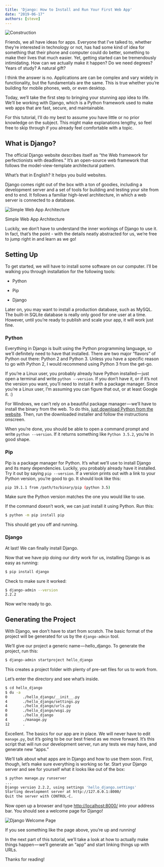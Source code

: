 ```yaml
---
title: 'Django: How to Install and Run Your First Web App'
date: "2019-06-17"
authors: [steve]
---
```


![Construction](@post/construction.jpg)

Friends, we all have ideas for apps. Everyone that I’ve talked to, whether they’re interested in technology or not, has had some kind of idea for something that their phone and computer could do better, something to make their lives that much easier. Yet, getting started can be tremendously intimidating. How can we actually make it happen? Do we need degrees? Years of study? A natural gift?

<!--truncate-->

I think the answer is no. Applications are can be complex and vary widely in functionality, but the fundamentals are the same. This is true whether you’re building for mobile phones, web, or even desktop.

Today, we’ll take the first step to bringing your stunning app idea to life. We’ll be working with Django, which is a Python framework used to make web apps that are fast, secure, and maintainable.

For this tutorial, I’ll do my best to assume you have little or no prior knowledge on the subject. This might make explanations lengthy, so feel free to skip through if you already feel comfortable with a topic.

## What is Django?

The official Django website describes itself as “the Web framework for perfectionists with deadlines.” It’s an open-source web framework that follows the model-view-template architectural pattern.

What’s that in English? It helps you build websites.

Django comes right out of the box with a ton of goodies, including a development server and a set of tools for building and testing your site from end to end. It follows a familiar high-level architecture, in which a web server is connected to a database.

![Simple Web App Architecture](@post/server_diagram.png)
<figcaption>Simple Web App Architecture</figcaption>

Luckily, we don’t have to understand the inner workings of Django to use it. In fact, that’s the point - with the details neatly abstracted for us, we’re free to jump right in and learn as we go!

## Setting Up

To get started, we will have to install some software on our computer. I’ll be walking you through installation for the following tools:

* Python

* Pip

* Django

Later on, you may want to install a production database, such as MySQL. The built-in SQLite database is really only good for one user at a time. However, until you’re ready to publish and scale your app, it will work just fine.

### Python

Everything in Django is built using the Python programming language, so we’ll definitely need to have that installed. There are two major “flavors” of Python out there: Python 2 and Python 3. Unless you have a specific reason to go with Python 2, I would recommend using Python 3 from the get-go.

If you’re a Linux user, you probably already have Python installed — just open a terminal and write `python --version`. If you don’t have it, or if it’s not the version you want, you’ll need to install it with a package manager. Since you’re a Linux user, I’m assuming you can figure that out, or at least Google it. :)

For Windows, we can’t rely on a beautiful package manager — we’ll have to install the binary from the web. To do this, [just download Python from the website](https://www.python.org/downloads). Then, run the downloaded installer and follow the instructions onscreen.

When you’re done, you should be able to open a command prompt and write `python --version`. If it returns something like `Python 3.5.2`, you’re in good shape.

### Pip

Pip is a package manager for Python. It’s what we’ll use to install Django and its many dependencies. Luckily, you probably already have it installed. Try it out by saying `pip --version`. If a version prints out with a link to your Python version, you’re good to go. It should look like this:

```bash
pip 19.1.1 from /path/to/binary/pip (python 3.5)
```

Make sure the Python version matches the one you would like to use.

If the command doesn’t work, we can just install it using Python. Run this:

```bash
$ python -m pip install pip
```

This should get you off and running.

### Django

At last! We can finally install Django.

Now that we have pip doing our dirty work for us, installing Django is as easy as running:

```bash
$ pip install django
```

Check to make sure it worked:

```bash
$ django-admin --version
2.2.2
```

Now we’re ready to go.

## Generating the Project

With Django, we don’t have to start from scratch. The basic format of the project will be generated for us by the `django-admin` tool.

We’ll give our project a generic name — hello_django. To generate the project, run this:

```bash
$ django-admin startproject hello_django
```

This creates a project folder with plenty of pre-set files for us to work from.

Let’s enter the directory and see what’s inside.

```bash
$ cd hello_django
$ du -a
0       ./hello_django/__init__.py
4       ./hello_django/settings.py
4       ./hello_django/urls.py
0       ./hello_django/wsgi.py
8       ./hello_django
4       ./manage.py
12      .
```

Excellent. The basics for our app are in place. We will never have to edit `manage.py`, but it’s going to be our best friend as we move forward. It’s this script that will run our development server, run any tests we may have, and generate new “apps.”

We’ll talk about what apps are in Django and how to use them soon. First, though, let’s make sure everything is working so far. Start your Django server and see for yourself what it looks like out of the box:

```bash
$ python manage.py runserver
...
Django version 2.2.2, using settings 'hello_django.settings'
Starting development server at http://127.0.0.1:8000/
Quit the server with CONTROL-C.
```

Now open up a browser and type [http://localhost:8000/](http://localhost:8000/) into your address bar. You should see a welcome page for Django!

![Django Welcome Page](@post/hello_django.png)

If you see something like the page above, you’re up and running!

In the next part of this tutorial, we’ll take a look at how to actually make things happen — we’ll generate an “app” and start linking things up with URLs.

Thanks for reading!
